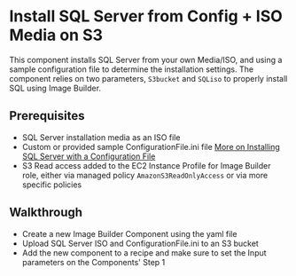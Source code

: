 # Install SQL Server from Config + ISO Media on S3

This component installs SQL Server from your own Media/ISO, and using a sample configuration file to determine the installation settings. The component relies on two parameters, ```S3bucket``` and ```SQLiso``` to properly install SQL using Image Builder.

## Prerequisites

- SQL Server installation media as an ISO file
- Custom or provided sample ConfigurationFile.ini file [More on Installing SQL Server with a Configuration File](https://docs.microsoft.com/en-us/sql/database-engine/install-windows/install-sql-server-using-a-configuration-file?view=sql-server-ver15)
- S3 Read access added to the EC2 Instance Profile for Image Builder role, either via managed policy ```AmazonS3ReadOnlyAccess``` or via more specific policies

## Walkthrough

- Create a new Image Builder Component using the yaml file 
- Upload SQL Server ISO and ConfigurationFile.ini to an S3 bucket
- Add the new component to a recipe and make sure to set the Input parameters on the Components' Step 1
